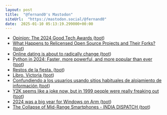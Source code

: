 ```yaml
---
layout: post
title:  "@fernand0's Mastodon"
siteUrl:  "https://mastodon.social/@fernand0"
date:  2025-01-10 05:13:19.299000+00:00
---
```

*  [Opinion: The 2024 Good Tech Awards ](https://www.thestar.com.my/tech/tech-news/2024/12/31/opinion-the-2024-good-tech-award) ([toot](https://mastodon.social/@fernand0/113802346449833197))
*  [What Happens to Relicensed Open Source Projects and Their Forks? ](https://thenewstack.io/what-happens-to-relicensed-open-source-projects-and-their-forks) ([toot](https://mastodon.social/@fernand0/113801726816640016))
*  [Online dating is about to radically change ](https://edition.cnn.com/2024/12/19/tech/why-dating-may-look-radically-different-in-5-years/index.htm) ([toot](https://mastodon.social/@fernand0/113799868926406194))
*  [Python in 2024: Faster, more powerful, and more popular than ever ](https://www.infoworld.com/article/3615556/python-in-2024-faster-more-powerful-and-more-popular-than-ever.htm) ([toot](https://mastodon.social/@fernand0/113799578723103060))
*  [Restos de la fiesta. ](https://avecesunafoto.wordpress.com/2025/01/09/restos-de-la-fiesta) ([toot](https://mastodon.social/@fernand0/113799477287696870))
*  [Libro. Victoria ](https://fotografiasenmovimiento.wordpress.com/2025/01/09/libro-victoria) ([toot](https://mastodon.social/@fernand0/113799396014269888))
*  [Confundiendo a los usuarios usando sitios habituales de alojamiento de información ](http://fernand0.github.io//alojamientos-ficheros-y-ataques) ([toot](https://mastodon.social/@fernand0/113799369536463610))
*  [Y2K seems like a joke now, but in 1999 people were really freaking out  ](https://www.npr.org/2024/12/28/nx-s1-5116271/y2k-year-2000-preparations) ([toot](https://mastodon.social/@fernand0/113799280388395184))
*  [2024 was a big year for Windows on Arm ](https://www.theverge.com/24319497/windows-on-arm-2024-review-laptop) ([toot](https://mastodon.social/@fernand0/113799110850869703))
*  [The Collapse of Mid-Range Smartphones - INDIA DISPATCH ](https://indiadispatch.com/2024/12/31/mid-range-smartphone) ([toot](https://mastodon.social/@fernand0/113798340706087971))
